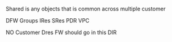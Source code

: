 Shared is any objects that is common across multiple customer

DFW Groups 
 IRes
 SRes
 PDR
 VPC


 NO Customer Dres FW should go in this DIR 
